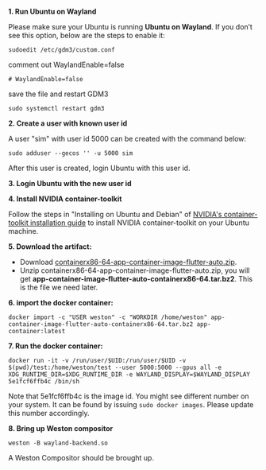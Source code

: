 **1. Run Ubuntu on Wayland**

Please make sure your Ubuntu is running **Ubuntu on Wayland**. If you don’t see this option, below are the steps to enable it:

    sudoedit /etc/gdm3/custom.conf

comment out WaylandEnable=false  

    # WaylandEnable=false  

save the file and restart GDM3

    sudo systemctl restart gdm3

**2. Create a user with known user id**

A user "sim" with user id 5000 can be created with the command below: 

    sudo adduser --gecos '' -u 5000 sim
After this user is created, login Ubuntu with this user id.

**3. Login Ubuntu with the new user id**

**4.  Install NVIDIA container-toolkit**

 Follow the steps in "Installing on Ubuntu and Debian" of [NVIDIA's container-toolkit installation guide](%5Bhttps://docs.nvidia.com/datacenter/cloud-native/container-toolkit/install-guide.html%5D) to install NVIDIA container-toolkit on your Ubuntu machine.
 
**5.  Download the artifact:**

 - Download [containerx86-64-app-container-image-flutter-auto.zip](https://github.com/meta-flutter/meta-flutter/suites/10539746717/artifacts/524169324). 
 - Unzip containerx86-64-app-container-image-flutter-auto.zip, you will get **app-container-image-flutter-auto-containerx86-64.tar.bz2**. This is the file we need later.   
  
**6. import the docker container:**
    
    docker import -c "USER weston" -c "WORKDIR /home/weston" app-container-image-flutter-auto-containerx86-64.tar.bz2 app-container:latest

**7.  Run the docker container:**

    docker run -it -v /run/user/$UID:/run/user/$UID -v $(pwd)/test:/home/weston/test --user 5000:5000 --gpus all -e XDG_RUNTIME_DIR=$XDG_RUNTIME_DIR -e WAYLAND_DISPLAY=$WAYLAND_DISPLAY 5e1fcf6ffb4c /bin/sh
 Note that 5e1fcf6ffb4c is the image id. You might see different number on your system. It can be found by issuing `sudo docker images`. Please update this number accordingly.
 
**8.  Bring up Weston compositor**
 
    weston -B wayland-backend.so
    
A Weston Compositor should be brought up. 




